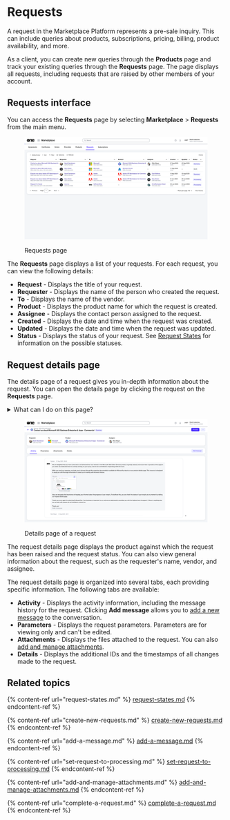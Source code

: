 # Requests

A request in the Marketplace Platform represents a pre-sale inquiry. This can include queries about products, subscriptions, pricing, billing, product availability, and more.

As a client, you can create new queries through the **Products** page and track your existing queries through the **Requests** page. The page displays all requests, including requests that are raised by other members of your account.&#x20;

## Requests interface

You can access the **Requests** page by selecting **Marketplace** > **Requests** from the main menu.&#x20;

<figure><img src="../../../.gitbook/assets/image (923).png" alt=""><figcaption><p> Requests page</p></figcaption></figure>

The **Requests** page displays a list of your requests. For each request, you can view the following details:

* **Request** - Displays the title of your request.
* **Requester** - Displays the name of the person who created the request.&#x20;
* **To** - Displays the name of the vendor.
* **Product** - Displays the product name for which the request is created.
* **Assignee** - Displays the contact person assigned to the request.
* **Created** -  Displays the date and time when the request was created.
* **Updated** - Displays the date and time when the request was updated.
* **Status** - Displays the status of your request. See [Request States](request-states.md) for information on the possible statuses.

## Request details page

The details page of a request gives you in-depth information about the request. You can open the details page by clicking the request on the **Requests** page.

<details>

<summary>What can I do on this page?</summary>

From the details page, you can complete the following tasks:&#x20;

* [Add a message to the conversation](add-a-message.md)
* [Set your request from Querying to Processing](set-request-to-processing.md)
* [Add and manage the files attached to a request](add-and-manage-attachments.md)
* [Complete or close a request](complete-a-request.md)

</details>

<figure><img src="../../../.gitbook/assets/image (924).png" alt=""><figcaption><p>Details page of a request</p></figcaption></figure>

The request details page displays the product against which the request has been raised and the request status. You can also view general information about the request, such as the requester's name, vendor, and assignee.&#x20;

The request details page is organized into several tabs, each providing specific information. The following tabs are available:

* **Activity** - Displays the activity information, including the message history for the request. Clicking  **Add message** allows you to [add a new message](add-a-message.md) to the conversation.&#x20;
* **Parameters** - Displays the request parameters. Parameters are for viewing only and can't be edited.
* **Attachments** - Displays the files attached to the request. You can also [add and manage attachments](add-and-manage-attachments.md).&#x20;
* **Details** - Displays the additional IDs and the timestamps of all changes made to the request.

## Related topics <a href="#related-topics" id="related-topics"></a>

{% content-ref url="request-states.md" %}
[request-states.md](request-states.md)
{% endcontent-ref %}

{% content-ref url="create-new-requests.md" %}
[create-new-requests.md](create-new-requests.md)
{% endcontent-ref %}

{% content-ref url="add-a-message.md" %}
[add-a-message.md](add-a-message.md)
{% endcontent-ref %}

{% content-ref url="set-request-to-processing.md" %}
[set-request-to-processing.md](set-request-to-processing.md)
{% endcontent-ref %}

{% content-ref url="add-and-manage-attachments.md" %}
[add-and-manage-attachments.md](add-and-manage-attachments.md)
{% endcontent-ref %}

{% content-ref url="complete-a-request.md" %}
[complete-a-request.md](complete-a-request.md)
{% endcontent-ref %}
